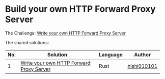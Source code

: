 # Build your own HTTP Forward Proxy Server

The Challenge: [Write your own HTTP Forward Proxy Server](https://codingchallenges.fyi/challenges/challenge-forward-proxy/)

The shared solutions:

| No. | Solution | Language | Author |
|-----|----------|----------|--------|
| 1 | [Write your own HTTP Forward Proxy Server](https://github.com/nishi010101/http-forward-proxy) | Rust | [nishi010101](https://github.com/nishi010101) |
